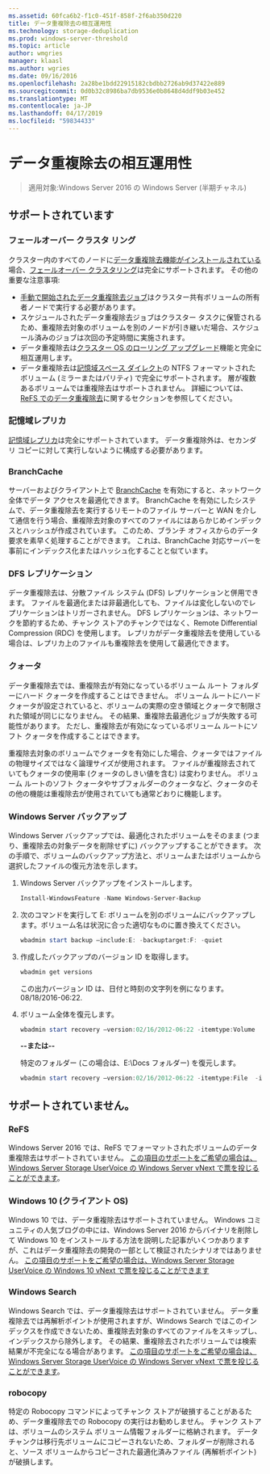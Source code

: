 ```yaml
---
ms.assetid: 60fca6b2-f1c0-451f-858f-2f6ab350d220
title: データ重複除去の相互運用性
ms.technology: storage-deduplication
ms.prod: windows-server-threshold
ms.topic: article
author: wmgries
manager: klaasl
ms.author: wgries
ms.date: 09/16/2016
ms.openlocfilehash: 2a28be1bdd22915182cbdbb2726ab9d37422e889
ms.sourcegitcommit: 0d0b32c8986ba7db9536e0b8648d4ddf9b03e452
ms.translationtype: MT
ms.contentlocale: ja-JP
ms.lasthandoff: 04/17/2019
ms.locfileid: "59834433"
---
```

# <a name="data-deduplication-interoperability"></a>データ重複除去の相互運用性

> 適用対象:Windows Server 2016 の Windows Server (半期チャネル)

## <a id="supported"></a>サポートされています

### <a id="supported-clusters"></a>フェールオーバー クラスタ リング

クラスター内のすべてのノードに[データ重複除去機能がインストールされている](install-enable.md#install-dedup)場合、[フェールオーバー クラスタリング](../..//failover-clustering/failover-clustering-overview.md)は完全にサポートされます。 その他の重要な注意事項:

* [手動で開始されたデータ重複除去ジョブ](run.md#running-dedup-jobs-manually)はクラスター共有ボリュームの所有者ノードで実行する必要があります。
* スケジュールされたデータ重複除去ジョブはクラスター タスクに保管されるため、重複除去対象のボリュームを別のノードが引き継いだ場合、スケジュール済みのジョブは次回の予定時間に実施されます。
* データ重複除去は[クラスター OS のローリング アップグレード](../..//failover-clustering/cluster-operating-system-rolling-upgrade.md)機能と完全に相互運用します。
* データ重複除去は[記憶域スペース ダイレクト](../storage-spaces/storage-spaces-direct-overview.md)の NTFS フォーマットされたボリューム (ミラーまたはパリティ) で完全にサポートされます。 層が複数あるボリュームでは重複除去はサポートされません。 詳細については、[ReFS でのデータ重複除去](interop.md#unsupported-refs)に関するセクションを参照してください。

### <a id="supported-storage-replica"></a>記憶域レプリカ
[記憶域レプリカ](../storage-replica/storage-replica-overview.md)は完全にサポートされています。 データ重複除外は、セカンダリ コピーに対して実行しないように構成する必要があります。

### <a id="supported-branchcache"></a>BranchCache
サーバーおよびクライアント上で [BranchCache](../../networking/branchcache/branchcache.md) を有効にすると、ネットワーク全体でデータ アクセスを最適化できます。 BranchCache を有効にしたシステムで、データ重複除去を実行するリモートのファイル サーバーと WAN を介して通信を行う場合、重複除去対象のすべてのファイルにはあらかじめインデックスとハッシュが作成されています。 このため、ブランチ オフィスからのデータ要求を素早く処理することができます。 これは、BranchCache 対応サーバーを事前にインデックス化またはハッシュ化することと似ています。

### <a id="supported-dfsr"></a>DFS レプリケーション
データ重複除去は、分散ファイル システム (DFS) レプリケーションと併用できます。 ファイルを最適化または非最適化しても、ファイルは変化しないのでレプリケーションはトリガーされません。 DFS レプリケーションは、ネットワークを節約するため、チャンク ストアのチャンクではなく、Remote Differential Compression (RDC) を使用します。 レプリカがデータ重複除去を使用している場合は、レプリカ上のファイルも重複除去を使用して最適化できます。

### <a id="supported-quotas"></a>クォータ
データ重複除去では、重複除去が有効になっているボリューム ルート フォルダーにハード クォータを作成することはできません。 ボリューム ルートにハード クォータが設定されていると、ボリュームの実際の空き領域とクォータで制限された領域が同じになりません。 その結果、重複除去最適化ジョブが失敗する可能性があります。 ただし、重複除去が有効になっているボリューム ルートにソフト クォータを作成することはできます。 

重複除去対象のボリュームでクォータを有効にした場合、クォータではファイルの物理サイズではなく論理サイズが使用されます。 ファイルが重複除去されていてもクォータの使用率 (クォータのしきい値を含む) は変わりません。 ボリューム ルートのソフト クォータやサブフォルダーのクォータなど、クォータのその他の機能は重複除去が使用されていても通常どおりに機能します。

### <a id="supported-windows-server-backup"></a>Windows Server バックアップ
Windows Server バックアップでは、最適化されたボリュームをそのまま (つまり、重複除去の対象データを削除せずに) バックアップすることができます。 次の手順で、ボリュームのバックアップ方法と、ボリュームまたはボリュームから選択したファイルの復元方法を示します。
1. Windows Server バックアップをインストールします。  
    ```PowerShell
    Install-WindowsFeature -Name Windows-Server-Backup
    ```

2. 次のコマンドを実行して E: ボリュームを別のボリュームにバックアップします。ボリューム名は状況に合った適切なものに置き換えてください。  
    ```PowerShell
    wbadmin start backup –include:E: -backuptarget:F: -quiet
    ```
3. 作成したバックアップのバージョン ID を取得します。

    ```PowerShell
    wbadmin get versions
    ```

    この出力バージョン ID は、日付と時刻の文字列を例になります。08/18/2016-06:22.

4. ボリューム全体を復元します。
    ```PowerShell
    wbadmin start recovery –version:02/16/2012-06:22 -itemtype:Volume  -items:E: -recoveryTarget:E:
    ```

    **--または--**  

    特定のフォルダー (この場合は、E:\Docs フォルダー) を復元します。
    ```PowerShell
    wbadmin start recovery –version:02/16/2012-06:22 -itemtype:File  -items:E:\Docs  -recursive
    ```

## <a id="unsupported"></a>サポートされていません。
### <a id="unsupported-refs"></a>ReFS
Windows Server 2016 では、ReFS でフォーマットされたボリュームのデータ重複除去はサポートされていません。 [この項目のサポートをご希望の場合は、Windows Server Storage UserVoice の Windows Server vNext で票を投じることができます](https://windowsserver.uservoice.com/forums/295056-storage/suggestions/7962813-support-deduplication-on-refs)。

### <a id="unsupported-windows-client"></a>Windows 10 (クライアント OS)
Windows 10 では、データ重複除去はサポートされていません。 Windows コミュニティの人気ブログの中には、Windows Server 2016 からバイナリを削除して Windows 10 をインストールする方法を説明した記事がいくつかありますが、これはデータ重複除去の開発の一部として検証されたシナリオではありません。 [この項目のサポートをご希望の場合は、Windows Server Storage UserVoice の Windows 10 vNext で票を投じることができます](https://windowsserver.uservoice.com/forums/295056-storage/suggestions/9011008-add-deduplication-support-to-client-os)

### <a id="unsupported-windows-search"></a>Windows Search
Windows Search では、データ重複除去はサポートされていません。 データ重複除去では再解析ポイントが使用されますが、Windows Search ではこのインデックスを作成できないため、重複除去対象のすべてのファイルをスキップし、インデックスから除外します。 その結果、重複除去されたボリュームでは検索結果が不完全になる場合があります。 [この項目のサポートをご希望の場合は、Windows Server Storage UserVoice の Windows Server vNext で票を投じることができます](https://windowsserver.uservoice.com/forums/295056-storage/suggestions/17888647-make-windows-search-service-work-with-data-dedupli)。

### <a id="unsupported-robocopy"></a>robocopy
特定の Robocopy コマンドによってチャンク ストアが破損することがあるため、データ重複除去での Robocopy の実行はお勧めしません。 チャンク ストアは、ボリュームのシステム ボリューム情報フォルダーに格納されます。 データ チャンクは移行先ボリュームにコピーされないため、フォルダーが削除されると、ソース ボリュームからコピーされた最適化済みファイル (再解析ポイント) が破損します。